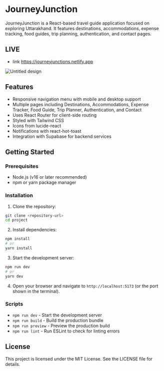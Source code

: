 # JourneyJunction

JourneyJunction is a React-based travel guide application focused on exploring Uttarakhand. It features destinations, accommodations, expense tracking, food guides, trip planning, authentication, and contact pages.
## LIVE 
- link https://journeyjunctions.netlify.app

![Untitled design](https://github.com/user-attachments/assets/7f9834c2-9b3d-4fd4-93f5-84e1453dcc3f)




## Features

- Responsive navigation menu with mobile and desktop support
- Multiple pages including Destinations, Accommodations, Expense Tracker, Food Guide, Trip Planner, Authentication, and Contact
- Uses React Router for client-side routing
- Styled with Tailwind CSS
- Icons from lucide-react
- Notifications with react-hot-toast
- Integration with Supabase for backend services

## Getting Started

### Prerequisites

- Node.js (v16 or later recommended)
- npm or yarn package manager

### Installation

1. Clone the repository:

```bash
git clone <repository-url>
cd project
```

2. Install dependencies:

```bash
npm install
# or
yarn install
```

3. Start the development server:

```bash
npm run dev
# or
yarn dev
```

4. Open your browser and navigate to `http://localhost:5173` (or the port shown in the terminal).

### Scripts

- `npm run dev` - Start the development server
- `npm run build` - Build the production bundle
- `npm run preview` - Preview the production build
- `npm run lint` - Run ESLint to check for linting errors

## License

This project is licensed under the MIT License. See the LICENSE file for details.
